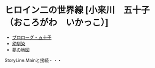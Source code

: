 # ヒロイン二の世界線 [小来川　五十子（おころがわ　いかっこ）]
  
* [プロローグ - 五十子](#プロローグ---五十子)
* [幼馴染](#幼馴染)
* [夢の地図](#夢の地図)
  
  
StoryLine.Mainと接続・・・  
  